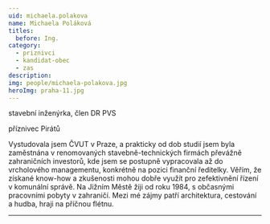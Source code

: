 ```yaml
---
uid: michaela.polakova
name: Michaela Poláková
titles:
  before: Ing.
category:
  - priznivci
  - kandidat-obec
  - zas
description: 
img: people/michaela-polakova.jpg
heroImg: praha-11.jpg
---
```


stavební inženýrka, člen DR PVS

příznivec Pirátů

Vystudovala jsem ČVUT v Praze, a prakticky od dob studií jsem byla zaměstnána  v renomovaných stavebně-technických firmách převážně zahraničních investorů, kde jsem se postupně vypracovala až do vrcholového managementu, konkrétně na pozici finanční ředitelky. Věřím, že získané know-how a zkušenosti  mohou dobře využít pro zefektivnění  řízení v komunální správě. Na Jižním Městě žiji od roku 1984, s občasnými pracovními pobyty v zahraničí. Mezi mé zájmy patří architektura, cestování a hudba, hraji na příčnou flétnu. 
  

---
